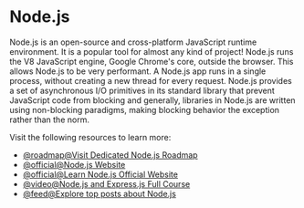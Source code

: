 # Node.js

Node.js is an open-source and cross-platform JavaScript runtime environment. It is a popular tool for almost any kind of project! Node.js runs the V8 JavaScript engine, Google Chrome's core, outside the browser. This allows Node.js to be very performant. A Node.js app runs in a single process, without creating a new thread for every request. Node.js provides a set of asynchronous I/O primitives in its standard library that prevent JavaScript code from blocking and generally, libraries in Node.js are written using non-blocking paradigms, making blocking behavior the exception rather than the norm.

Visit the following resources to learn more:

- [@roadmap@Visit Dedicated Node.js Roadmap](https://roadmap.sh/nodejs)
- [@official@Node.js Website](https://nodejs.org/en/about/)
- [@official@Learn Node.js Official Website](https://nodejs.org/en/learn/getting-started/introduction-to-nodejs)
- [@video@Node.js and Express.js Full Course](https://www.youtube.com/watch?v=Oe421EPjeBE)
- [@feed@Explore top posts about Node.js](https://app.daily.dev/tags/nodejs?ref=roadmapsh)